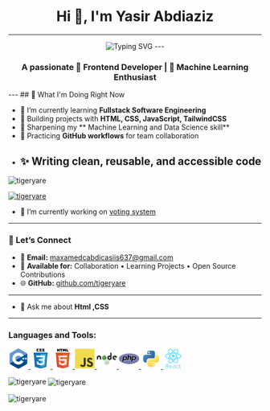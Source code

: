  <h1 align="center">Hi 👋, I'm Yasir Abdiaziz</h1>

 ---
 <p align="center">
  <img src="https://readme-typing-svg.demolab.com?font=Fira+Code&weight=500&duration=3000&pause=1000&color=F97316&center=true&width=435&lines=Building+beautiful+web+experiences;Learning+modern+Frontend+tools;Exploring+React+and+TailwindCSS;Open+to+collaboration+and+growth" alt="Typing SVG" />
  ---
</p>
<h3 align="center">A passionate 🚀 Frontend Developer | 🤖 Machine Learning Enthusiast</h3>
---
## 🚀 What I'm Doing Right Now

- 🌱 I’m currently learning **Fullstack Software Engineering**  
- 🔭 Building projects with **HTML, CSS, JavaScript, TailwindCSS**
- 🎨 Sharpening my ** Machine Learning and Data Science skill**  
- 🌱 Practicing **GitHub workflows** for team collaboration   
- ✨ Writing clean, reusable, and accessible code
  ---

<p align="left"> <img src="https://komarev.com/ghpvc/?username=tigeryare&label=Profile%20views&color=0e75b6&style=flat" alt="tigeryare" /> </p>

<p align="left"> <a href="https://github.com/ryo-ma/github-profile-trophy"><img src="https://github-profile-trophy.vercel.app/?username=tigeryare" alt="tigeryare" /></a> </p>

- 🔭 I’m currently working on [voting system](https://github.com/tigeryare/voting-system)
---
### 💌 Let’s Connect

- 📧 **Email:** [maxamedcabdicasiis637@gmail.com](mailto:maxamedcabdicasiis637@gmail.com )  
- 🤝 **Available for:** Collaboration • Learning Projects • Open Source Contributions  
- 🌐 **GitHub:** [github.com/tigeryare]( https://github.com/tigeryare)
 ---
- 💬 Ask me about **Html ,CSS**
---
 

<h3 align="left">Languages and Tools:</h3>
<p align="left"> <a href="https://www.w3schools.com/cpp/" target="_blank" rel="noreferrer"> <img src="https://raw.githubusercontent.com/devicons/devicon/master/icons/cplusplus/cplusplus-original.svg" alt="cplusplus" width="40" height="40"/> </a> <a href="https://www.w3schools.com/css/" target="_blank" rel="noreferrer"> <img src="https://raw.githubusercontent.com/devicons/devicon/master/icons/css3/css3-original-wordmark.svg" alt="css3" width="40" height="40"/> </a> <a href="https://www.w3.org/html/" target="_blank" rel="noreferrer"> <img src="https://raw.githubusercontent.com/devicons/devicon/master/icons/html5/html5-original-wordmark.svg" alt="html5" width="40" height="40"/> </a> <a href="https://developer.mozilla.org/en-US/docs/Web/JavaScript" target="_blank" rel="noreferrer"> <img src="https://raw.githubusercontent.com/devicons/devicon/master/icons/javascript/javascript-original.svg" alt="javascript" width="40" height="40"/> </a> <a href="https://nodejs.org" target="_blank" rel="noreferrer"> <img src="https://raw.githubusercontent.com/devicons/devicon/master/icons/nodejs/nodejs-original-wordmark.svg" alt="nodejs" width="40" height="40"/> </a> <a href="https://www.php.net" target="_blank" rel="noreferrer"> <img src="https://raw.githubusercontent.com/devicons/devicon/master/icons/php/php-original.svg" alt="php" width="40" height="40"/> </a> <a href="https://www.python.org" target="_blank" rel="noreferrer"> <img src="https://raw.githubusercontent.com/devicons/devicon/master/icons/python/python-original.svg" alt="python" width="40" height="40"/> </a> <a href="https://reactjs.org/" target="_blank" rel="noreferrer"> <img src="https://raw.githubusercontent.com/devicons/devicon/master/icons/react/react-original-wordmark.svg" alt="react" width="40" height="40"/> </a> </p>

<p><img align="left" src="https://github-readme-stats.vercel.app/api/top-langs?username=tigeryare&show_icons=true&locale=en&layout=compact" alt="tigeryare" /></p>

<p>&nbsp;<img align="center" src="https://github-readme-stats.vercel.app/api?username=tigeryare&show_icons=true&locale=en" alt="tigeryare" /></p>

<p><img align="center" src="https://github-readme-streak-stats.herokuapp.com/?user=tigeryare&" alt="tigeryare" /></p>
